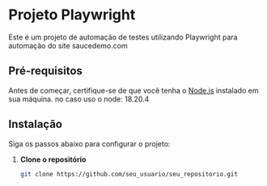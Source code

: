 # Projeto Playwright

Este é um projeto de automação de testes utilizando Playwright para automação do site saucedemo.com

## Pré-requisitos

Antes de começar, certifique-se de que você tenha o [Node.js](https://nodejs.org/) instalado em sua máquina.
no caso uso o node: 18.20.4

## Instalação

Siga os passos abaixo para configurar o projeto:

1. **Clone o repositório**

   ```bash
   git clone https://github.com/seu_usuario/seu_repositorio.git

